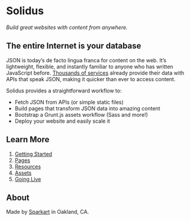 # Solidus

*Build great websites with content from anywhere.*

## The entire Internet is your database

JSON is today’s de facto lingua franca for content on the web. It’s lightweight, flexible, and instantly familiar to anyone who has written JavaScript before. [Thousands of services](http://www.storyteller.io) already provide their data with APIs that speak JSON, making it quicker than ever to access content.

Solidus provides a straightforward workflow to:

 - Fetch JSON from APIs (or simple static files)
 - Build pages that transform JSON data into amazing content
 - Bootstrap a Grunt.js assets workflow (Sass and more!)
 - Deploy your website and easily scale it


## Learn More

1. [Getting Started](#)
1. [Pages](#)
1. [Resources](#)
1. [Assets](#)
1. [Going Live](#)

## About
Made by [Sparkart](http://www.sparkart.com/) in Oakland, CA.